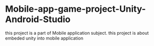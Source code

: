 # Mobile-app-game-project-Unity-Android-Studio

this project is a part of Mobile application subject.
this project is about embeded unity into mobile application  
